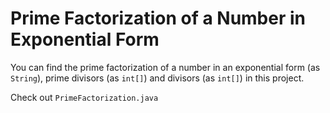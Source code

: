 # Prime Factorization of a Number in Exponential Form

You can find the prime factorization of a number in an exponential form (as `String`), prime divisors (as `int[]`) and divisors (as `int[]`) in this project.

Check out `PrimeFactorization.java`


